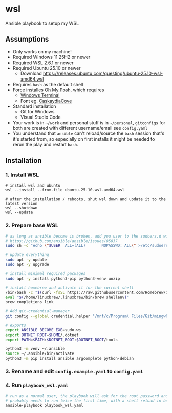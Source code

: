 # wsl
Ansible playbook to setup my WSL

## Assumptions

* Only works on my machine!
* Required Windows 11 25H2 or newer
* Required WSL 2.6.1 or newer
* Required Ubuntu 25.10 or newer
  * Download https://releases.ubuntu.com/questing/ubuntu-25.10-wsl-amd64.wsl
* Requires `bash` as the default shell
* Force installes [Oh My Posh](https://ohmyposh.dev/), which requires
  * [Windows Terminal](https://github.com/microsoft/terminal) 
  * Font eg. [CaskaydiaCove](https://github.com/ryanoasis/nerd-fonts/releases/download/v3.4.0/CascadiaCode.zip)
* Standard installation
  * Git for Windows
  * Visual Studio Code
* Your work is in `~/work` and personal stuff is in `~/personal`, `gitconfigs` for both are created with different username/email see `config.yaml`
* You understand that `ansible` can't reload/source the `bash` session that's it's started from, so especially on first installs it might be needed to rerun the play and restart `bash`.

## Installation

### 1. Install WSL
```shell
# install wsl and ubuntu
wsl --install --from-file ubuntu-25.10-wsl-amd64.wsl

# after the installation / reboots, shut wsl down and update it to the latest version
wsl --shutdown
wsl --update
```

### 2. Prepare base WSL
```bash
# as long as ansible become is broken, add you user to the sudoers.d with NOPASSWD
# https://github.com/ansible/ansible/issues/85837
sudo sh -c "echo \"$USER  ALL=(ALL)       NOPASSWD: ALL\" >/etc/sudoers.d/$USER"

# update everything
sudo apt -y update
sudo apt -y upgrade

# install minimal required packages
sudo apt -y install python3-pip python3-venv unzip

# install homebrew and activate it for the current shell
/bin/bash -c "$(curl -fsSL https://raw.githubusercontent.com/Homebrew/install/HEAD/install.sh)"
eval "$(/home/linuxbrew/.linuxbrew/bin/brew shellenv)"
brew completions link

# Add git-credential-manager
git config --global credential.helper "/mnt/c/Program\ Files/Git/mingw64/bin/git-credential-manager.exe"

# exports
export ANSIBLE_BECOME_EXE=sudo.ws
export DOTNET_ROOT=$HOME/.dotnet
export PATH=$PATH:$DOTNET_ROOT:$DOTNET_ROOT/tools

python3 -m venv ~/.ansible
source ~/.ansible/bin/activate
python3 -m pip install ansible argcomplete python-debian
```

### 3. Rename and edit `config.example.yaml` to `config.yaml`

### 4. Run `playbook_wsl.yaml`
```bash
# run as a normal user, the playbook will ask for the root password and elevate when needed!
# probably needs to run twice the first time, with a shell reload in between
ansible-playbook playbook_wsl.yaml
```
